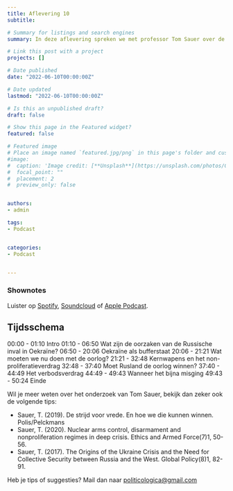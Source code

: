 ```yaml
---
title: Aflevering 10
subtitle: 

# Summary for listings and search engines
summary: In deze aflevering spreken we met professor Tom Sauer over de oorlog in Oekraïne en over het gebruik van kernwapens. 

# Link this post with a project
projects: []

# Date published
date: "2022-06-10T00:00:00Z"

# Date updated
lastmod: "2022-06-10T00:00:00Z"

# Is this an unpublished draft?
draft: false

# Show this page in the Featured widget?
featured: false

# Featured image
# Place an image named `featured.jpg/png` in this page's folder and customize its options here.
#image:
#  caption: 'Image credit: [**Unsplash**](https://unsplash.com/photos/CpkOjOcXdUY)'
#  focal_point: ""
#  placement: 2
#  preview_only: false


authors:
- admin

tags:
- Podcast


categories:
- Podcast


---
```

### Shownotes

Luister op [Spotify](https://open.spotify.com/episode/3TqlrZVVIh5ldNncXGzNjt?si=6de522bac9ad4ac7), [Soundcloud](https://soundcloud.com/user-299897290/aflevering-10-hoe-reeel-is-een-kernwapenoorlog) of [Apple Podcast](https://podcasts.apple.com/be/podcast/aflevering-10-hoe-re%C3%ABel-is-een-kernwapenoorlog/id1570392842?i=1000583844089).

## Tijdsschema

00:00 - 01:10 Intro
01:10 - 06:50 Wat zijn de oorzaken van de Russische inval in Oekraïne?
06:50 - 20:06 Oekraïne als bufferstaat
20:06 - 21:21 Wat moeten we nu doen met de oorlog?
21:21 - 32:48 Kernwapens en het non-proliferatieverdrag
32:48 - 37:40 Moet Rusland de oorlog winnen?
37:40 - 44:49 Het verbodsverdrag
44:49 - 49:43 Wanneer het bijna misging
49:43 - 50:24 Einde

Wil je meer weten over het onderzoek van Tom Sauer, bekijk dan zeker ook de volgende tips:
* Sauer, T. (2019). De strijd voor vrede. En hoe we die kunnen winnen. Polis/Pelckmans
* Sauer, T. (2020). Nuclear arms control, disarmament and nonproliferation regimes in deep crisis. Ethics and Armed Force(7)1, 50-56.
*   Sauer, T. (2017). The Origins of the Ukraine Crisis and the Need for Collective Security between Russia and the West. Global Policy(8)1, 82-91.

Heb je tips of suggesties? Mail dan naar politicologica@gmail.com
